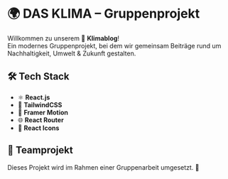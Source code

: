 # 🌍 DAS KLIMA – Gruppenprojekt

Willkommen zu unserem 🌿 **Klimablog**!  
Ein modernes Gruppenprojekt, bei dem wir gemeinsam Beiträge rund um Nachhaltigkeit, Umwelt & Zukunft gestalten.

## 🛠️ Tech Stack

- ⚛️ **React.js**
- 💨 **TailwindCSS**
- 💫 **Framer Motion**
- 🌐 **React Router**
- 🔗 **React Icons**

## 👥 Teamprojekt

Dieses Projekt wird im Rahmen einer Gruppenarbeit umgesetzt. 🌱
